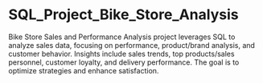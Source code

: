 # SQL_Project_Bike_Store_Analysis
Bike Store Sales and Performance Analysis project leverages SQL to analyze sales data, focusing on performance, product/brand analysis, and customer behavior. Insights include sales trends, top products/sales personnel, customer loyalty, and delivery performance. The goal is to optimize strategies and enhance satisfaction.
